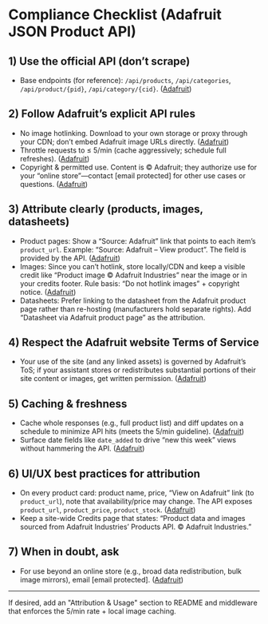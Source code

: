# Compliance Checklist (Adafruit JSON Product API)

## 1) Use the official API (don’t scrape)
- Base endpoints (for reference): `/api/products`, `/api/categories`, `/api/product/{pid}`, `/api/category/{cid}`. ([Adafruit][1])

## 2) Follow Adafruit’s explicit API rules
- No image hotlinking. Download to your own storage or proxy through your CDN; don’t embed Adafruit image URLs directly. ([Adafruit][1])
- Throttle requests to ≤ 5/min (cache aggressively; schedule full refreshes). ([Adafruit][1])
- Copyright & permitted use. Content is © Adafruit; they authorize use for your “online store”—contact [email protected] for other use cases or questions. ([Adafruit][1])

## 3) Attribute clearly (products, images, datasheets)
- Product pages: Show a “Source: Adafruit” link that points to each item’s `product_url`. Example: “Source: Adafruit – View product”. The field is provided by the API. ([Adafruit][1])
- Images: Since you can’t hotlink, store locally/CDN and keep a visible credit like “Product image © Adafruit Industries” near the image or in your credits footer. Rule basis: “Do not hotlink images” + copyright notice. ([Adafruit][1])
- Datasheets: Prefer linking to the datasheet from the Adafruit product page rather than re-hosting (manufacturers hold separate rights). Add “Datasheet via Adafruit product page” as the attribution.

## 4) Respect the Adafruit website Terms of Service
- Your use of the site (and any linked assets) is governed by Adafruit’s ToS; if your assistant stores or redistributes substantial portions of their site content or images, get written permission. ([Adafruit][2])

## 5) Caching & freshness
- Cache whole responses (e.g., full product list) and diff updates on a schedule to minimize API hits (meets the 5/min guideline). ([Adafruit][1])
- Surface date fields like `date_added` to drive “new this week” views without hammering the API. ([Adafruit][1])

## 6) UI/UX best practices for attribution
- On every product card: product name, price, “View on Adafruit” link (to `product_url`), note that availability/price may change. The API exposes `product_url`, `product_price`, `product_stock`. ([Adafruit][1])
- Keep a site-wide Credits page that states: “Product data and images sourced from Adafruit Industries’ Products API. © Adafruit Industries.”

## 7) When in doubt, ask
- For use beyond an online store (e.g., broad data redistribution, bulk image mirrors), email [email protected]. ([Adafruit][1])

---

If desired, add an "Attribution & Usage" section to README and middleware that enforces the 5/min rate + local image caching.

[1]: https://www.adafruit.com/products_api?srsltid=AfmBOopmeSPB_YDjTLYAATDUaA_lwhW0v3R2ukjeHSa-Q48Qp9lQbtN_ "Products API"
[2]: https://www.adafruit.com/terms_of_service?srsltid=AfmBOoq7UAMyQ1cMjMUbqioEiovqGAJ5__ClkDy8kSAUPu1PTCbWx6Tl&utm_source=chatgpt.com "Terms of Service"
